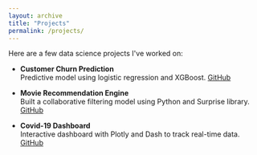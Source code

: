 ```yaml
---
layout: archive
title: "Projects"
permalink: /projects/
---
```


Here are a few data science projects I've worked on:

- **Customer Churn Prediction**  
  Predictive model using logistic regression and XGBoost. [GitHub](#)

- **Movie Recommendation Engine**  
  Built a collaborative filtering model using Python and Surprise library. [GitHub](#)

- **Covid-19 Dashboard**  
  Interactive dashboard with Plotly and Dash to track real-time data. [GitHub](#)
